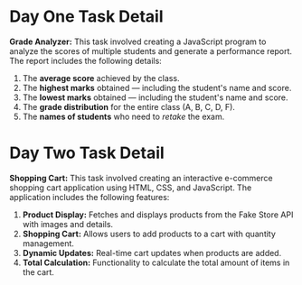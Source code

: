 <h1>Day One Task Detail</h1>

<p>
  <strong>Grade Analyzer:</strong>  
  This task involved creating a JavaScript program to analyze the scores of multiple students and generate a performance report.  
  The report includes the following details:
</p>

<ol>
  <li>The <strong>average score</strong> achieved by the class.</li>
  <li>The <strong>highest marks</strong> obtained — including the student's name and score.</li>
  <li>The <strong>lowest marks</strong> obtained — including the student's name and score.</li>
  <li>The <strong>grade distribution</strong> for the entire class (A, B, C, D, F).</li>
  <li>The <strong>names of students</strong> who need to <em>retake</em> the exam.</li>
</ol>

<h1>Day Two Task Detail</h1>

<p>
  <strong>Shopping Cart:</strong>
  This task involved creating an interactive e-commerce shopping cart application using HTML, CSS, and JavaScript. The application includes the following features:
</p>

<ol>
  <li><strong>Product Display:</strong> Fetches and displays products from the Fake Store API with images and details.</li>
  <li><strong>Shopping Cart:</strong> Allows users to add products to a cart with quantity management.</li>
  <li><strong>Dynamic Updates:</strong> Real-time cart updates when products are added.</li>
  <li><strong>Total Calculation:</strong> Functionality to calculate the total amount of items in the cart.</li>
</ol>
